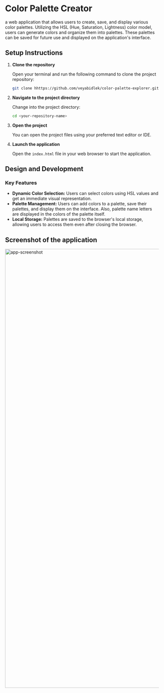 # Color Palette Creator
a web application that allows users to create, save, and display various color palettes. Utilizing the HSL (Hue, Saturation, Lightness) color model, users can generate colors and organize them into palettes. These palettes can be saved for future use and displayed on the application's interface.

## Setup Instructions

1. **Clone the repository**

   Open your terminal and run the following command to clone the project repository:

   ```bash
   git clone hhttps://github.com/veyabidlek/color-palette-explorer.git
   ```

2. **Navigate to the project directory**

   Change into the project directory:

   ```bash
   cd <your-repository-name>
   ```

3. **Open the project**

   You can open the project files using your preferred text editor or IDE.
   

4. **Launch the application**

   Open the `index.html` file in your web browser to start the application.

## Design and Development
### Key Features

- **Dynamic Color Selection:** Users can select colors using HSL values and  get an immediate visual representation.
- **Palette Management:** Users can add colors to a palette, save their palettes, and display them on the interface. Also, palette name letters are displayed in the colors of the palette itself. 
- **Local Storage:** Palettes are saved to the browser's local storage, allowing users to access them even after closing the browser.


## Screenshot of the application
<img width="1440" alt="app-screenshot" src="https://github.com/veyabidlek/color-palette-explorer/assets/110376664/afe9de99-dc27-44cf-93c6-2a1b58018ee5">

